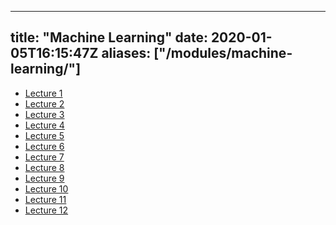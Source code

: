 
---
title: "Machine Learning"
date: 2020-01-05T16:15:47Z
aliases: ["/modules/machine-learning/"]
---

- [Lecture 1](/Notes/modules/machine-learning/lectures/machine-learning-lecture1.pdf)
- [Lecture 2](/Notes/modules/machine-learning/lectures/machine-learning-lecture2.pdf)
- [Lecture 3](/Notes/modules/machine-learning/lectures/machine-learning-lecture3.pdf)
- [Lecture 4](/Notes/modules/machine-learning/lectures/machine-learning-lecture4.pdf)
- [Lecture 5](/Notes/modules/machine-learning/lectures/machine-learning-lecture5.pdf)
- [Lecture 6](/Notes/modules/machine-learning/lectures/machine-learning-lecture6.pdf)
- [Lecture 7](/Notes/modules/machine-learning/lectures/machine-learning-lecture7.pdf)
- [Lecture 8](/Notes/modules/machine-learning/lectures/machine-learning-lecture8.pdf)
- [Lecture 9](/Notes/modules/machine-learning/lectures/machine-learning-lecture9.pdf)
- [Lecture 10](/Notes/modules/machine-learning/lectures/machine-learning-lecture10.pdf)
- [Lecture 11](/Notes/modules/machine-learning/lectures/machine-learning-lecture11.pdf)
- [Lecture 12](/Notes/modules/machine-learning/lectures/machine-learning-lecture12.pdf)
